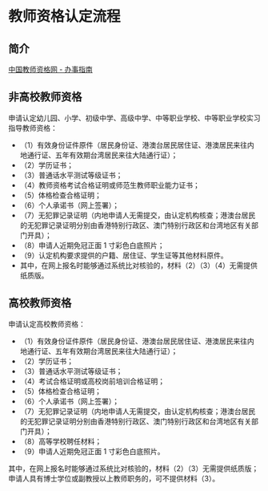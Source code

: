 # 教师资格认定流程


## 简介

[中国教师资格网 - 办事指南](https://www.jszg.edu.cn/pages/html/serviceguide/serviceguide1.html)

## 非高校教师资格

申请认定幼儿园、小学、初级中学、高级中学、中等职业学校、中等职业学校实习指导教师资格：
- （1）有效身份证件原件（居民身份证、港澳台居民居住证、港澳居民来往内地通行证、五年有效期台湾居民来往大陆通行证）；
- （2）学历证书；
- （3）普通话水平测试等级证书；
- （4）教师资格考试合格证明或师范生教师职业能力证书；
- （5）体格检查合格证明；
- （6）个人承诺书（网上签署）；
- （7）无犯罪记录证明（内地申请人无需提交，由认定机构核查；港澳台居民的无犯罪记录证明分别由香港特别行政区、澳门特别行政区和台湾地区有关部门开具）；
- （8）申请人近期免冠正面 1 寸彩色白底照片；
- （9）认定机构要求提供的户籍、居住证、学生证等其他材料原件。
- 其中，在网上报名时能够通过系统比对核验的，材料（2）（3）（4）无需提供纸质版。

## 高校教师资格

申请认定高校教师资格：
- （1）有效身份证件原件（居民身份证、港澳台居民居住证、港澳居民来往内地通行证、五年有效期台湾居民来往大陆通行证）；
- （2）学历证书；
- （3）普通话水平测试等级证书；
- （4）考试合格证明或高校岗前培训合格证明；
- （5）体格检查合格证明；
- （6）个人承诺书（网上签署）；
- （7）无犯罪记录证明（内地申请人无需提交，由认定机构核查；港澳台居民的无犯罪记录证明分别由香港特别行政区、澳门特别行政区和台湾地区有关部门开具）；
- （8）高等学校聘任材料；
- （9）申请人近期免冠正面 1 寸彩色白底照片。

其中，在网上报名时能够通过系统比对核验的，材料（2）（3）无需提供纸质版；申请人具有博士学位或副教授以上教师职务的，可不提供材料（3）。